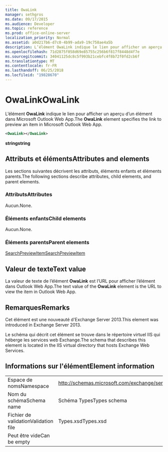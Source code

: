 ```yaml
---
title: OwaLink
manager: sethgros
ms.date: 09/17/2015
ms.audience: Developer
ms.topic: reference
ms.prod: office-online-server
localization_priority: Normal
ms.assetid: a0d217b6-d7c0-4b99-ada9-19c758ae4a5b
description: L’élément OwaLink indique le lien pour afficher un aperçu d’un élément dans Microsoft Outlook Web App.
ms.openlocfilehash: 71d2875f058d69e85755c256b6f817f8448d4f7e
ms.sourcegitcommit: 34041125dc8c5f993b21cebfc4f8b72f0fd2cb6f
ms.translationtype: MT
ms.contentlocale: fr-FR
ms.lasthandoff: 06/25/2018
ms.locfileid: "19828670"
---
```

# <a name="owalink"></a><span data-ttu-id="1e874-103">OwaLink</span><span class="sxs-lookup"><span data-stu-id="1e874-103">OwaLink</span></span>

<span data-ttu-id="1e874-104">L’élément **OwaLink** indique le lien pour afficher un aperçu d’un élément dans Microsoft Outlook Web App.</span><span class="sxs-lookup"><span data-stu-id="1e874-104">The **OwaLink** element specifies the link to preview an item in Microsoft Outlook Web App.</span></span> 
  
```XML
<OwaLink></OwaLink>
```

 <span data-ttu-id="1e874-105">**string**</span><span class="sxs-lookup"><span data-stu-id="1e874-105">**string**</span></span>
## <a name="attributes-and-elements"></a><span data-ttu-id="1e874-106">Attributs et éléments</span><span class="sxs-lookup"><span data-stu-id="1e874-106">Attributes and elements</span></span>

<span data-ttu-id="1e874-107">Les sections suivantes décrivent les attributs, éléments enfants et éléments parents.</span><span class="sxs-lookup"><span data-stu-id="1e874-107">The following sections describe attributes, child elements, and parent elements.</span></span>
  
### <a name="attributes"></a><span data-ttu-id="1e874-108">Attributs</span><span class="sxs-lookup"><span data-stu-id="1e874-108">Attributes</span></span>

<span data-ttu-id="1e874-109">Aucun.</span><span class="sxs-lookup"><span data-stu-id="1e874-109">None.</span></span>
  
### <a name="child-elements"></a><span data-ttu-id="1e874-110">Éléments enfants</span><span class="sxs-lookup"><span data-stu-id="1e874-110">Child elements</span></span>

<span data-ttu-id="1e874-111">Aucun.</span><span class="sxs-lookup"><span data-stu-id="1e874-111">None.</span></span>
  
### <a name="parent-elements"></a><span data-ttu-id="1e874-112">Éléments parents</span><span class="sxs-lookup"><span data-stu-id="1e874-112">Parent elements</span></span>

[<span data-ttu-id="1e874-113">SearchPreviewItem</span><span class="sxs-lookup"><span data-stu-id="1e874-113">SearchPreviewItem</span></span>](searchpreviewitem.md)
  
## <a name="text-value"></a><span data-ttu-id="1e874-114">Valeur de texte</span><span class="sxs-lookup"><span data-stu-id="1e874-114">Text value</span></span>

<span data-ttu-id="1e874-115">La valeur de texte de l’élément **OwaLink** est l’URL pour afficher l’élément dans Outlook Web App.</span><span class="sxs-lookup"><span data-stu-id="1e874-115">The text value of the **OwaLink** element is the URL to view the item in Outlook Web App.</span></span> 
  
## <a name="remarks"></a><span data-ttu-id="1e874-116">Remarques</span><span class="sxs-lookup"><span data-stu-id="1e874-116">Remarks</span></span>

<span data-ttu-id="1e874-117">Cet élément est une nouveauté d'Exchange Server 2013.</span><span class="sxs-lookup"><span data-stu-id="1e874-117">This element was introduced in Exchange Server 2013.</span></span>
  
<span data-ttu-id="1e874-118">Le schéma qui décrit cet élément se trouve dans le répertoire virtuel IIS qui héberge les services web Exchange.</span><span class="sxs-lookup"><span data-stu-id="1e874-118">The schema that describes this element is located in the IIS virtual directory that hosts Exchange Web Services.</span></span>
  
## <a name="element-information"></a><span data-ttu-id="1e874-119">Informations sur l'élément</span><span class="sxs-lookup"><span data-stu-id="1e874-119">Element information</span></span>

|||
|:-----|:-----|
|<span data-ttu-id="1e874-120">Espace de noms</span><span class="sxs-lookup"><span data-stu-id="1e874-120">Namespace</span></span>  <br/> |http://schemas.microsoft.com/exchange/services/2006/types  <br/> |
|<span data-ttu-id="1e874-121">Nom du schéma</span><span class="sxs-lookup"><span data-stu-id="1e874-121">Schema name</span></span>  <br/> |<span data-ttu-id="1e874-122">Schéma Types</span><span class="sxs-lookup"><span data-stu-id="1e874-122">Types schema</span></span>  <br/> |
|<span data-ttu-id="1e874-123">Fichier de validation</span><span class="sxs-lookup"><span data-stu-id="1e874-123">Validation file</span></span>  <br/> |<span data-ttu-id="1e874-124">Types.xsd</span><span class="sxs-lookup"><span data-stu-id="1e874-124">Types.xsd</span></span>  <br/> |
|<span data-ttu-id="1e874-125">Peut être vide</span><span class="sxs-lookup"><span data-stu-id="1e874-125">Can be empty</span></span>  <br/> ||
   

